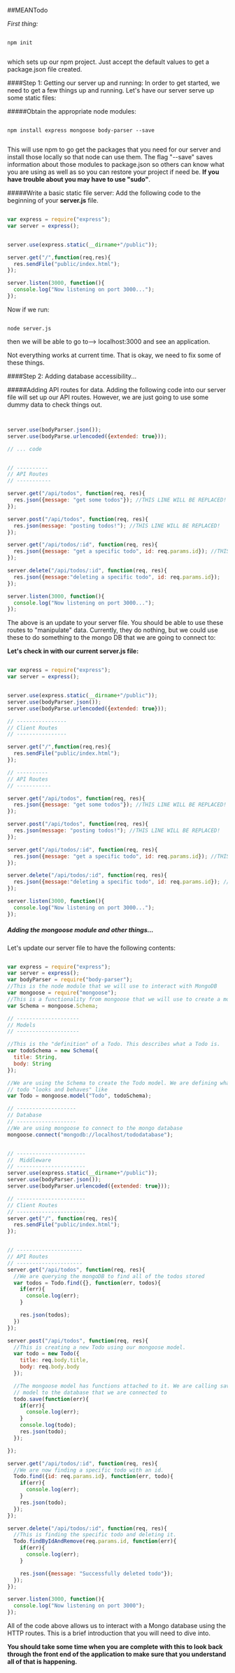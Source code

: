 ##MEANTodo

_First thing:_
```

npm init


```

which sets up our npm project. Just accept the default values to get a package.json
file created.


####Step 1: Getting our server up and running:
In order to get started, we need to get a few things up and running. Let's have
our server serve up some static files:

#####Obtain the appropriate node modules:

```

npm install express mongoose body-parser --save


```
This will use npm to go get the packages that you need for our server and install
those locally so that node can use them. The flag "--save" saves information
about those modules to package.json so others can know what you are using as well
as so you can restore your project if need be.
**If you have trouble about you may have to use "sudo"**.

#####Write a basic static file server:
Add the following code to the beginning of your **server.js** file.

```js

var express = require("express");
var server = express();


server.use(express.static(__dirname+"/public"));

server.get("/",function(req,res){
  res.sendFile("public/index.html");
});

server.listen(3000, function(){
  console.log("Now listening on port 3000...");
});

```

Now if we run:

```

node server.js

```

then we will be able to go to--> localhost:3000 and see an application.

Not everything works at current time. That is okay, we need to fix some of these
things.


####Step 2: Adding database accessibility...

#####Adding API routes for data.
Adding the following code into our server file will set up our API routes.
However, we are just going to use some dummy data to check things out.

```js


server.use(bodyParser.json());
server.use(bodyParse.urlencoded({extended: true}));

// ... code


// ----------
// API Routes
// -----------

server.get("/api/todos", function(req, res){
  res.json({message: "get some todos"}); //THIS LINE WILL BE REPLACED!
});

server.post("/api/todos", function(req, res){
  res.json(message: "posting todos!"); //THIS LINE WILL BE REPLACED!
});

server.get("/api/todos/:id", function(req, res){
  res.json({message: "get a specific todo", id: req.params.id}); //THIS LINE WILL BE REPLACED!
});

server.delete("/api/todos/:id", function(req, res){
  res.json({message:"deleting a specific todo", id: req.params.id});
});

server.listen(3000, function(){
  console.log("Now listening on port 3000...");
});


```

The above is an update to your server file. You should be able to use these routes
to "manipulate" data. Currently, they do nothing, but we could use these to do something
to the mongo DB that we are going to connect to:

**Let's check in with our current server.js file:**

```js

var express = require("express");
var server = express();


server.use(express.static(__dirname+"/public"));
server.use(bodyParser.json());
server.use(bodyParse.urlencoded({extended: true}));

// ----------------
// Client Routes
// ----------------

server.get("/",function(req,res){
  res.sendFile("public/index.html");
});

// ----------
// API Routes
// -----------

server.get("/api/todos", function(req, res){
  res.json({message: "get some todos"}); //THIS LINE WILL BE REPLACED!
});

server.post("/api/todos", function(req, res){
  res.json(message: "posting todos!"); //THIS LINE WILL BE REPLACED!
});

server.get("/api/todos/:id", function(req, res){
  res.json({message: "get a specific todo", id: req.params.id}); //THIS LINE WILL BE REPLACED!
});

server.delete("/api/todos/:id", function(req, res){
  res.json({message:"deleting a specific todo", id: req.params.id}); //THIS LINE WILL BE REPLACED!
});

server.listen(3000, function(){
  console.log("Now listening on port 3000...");
});


```
##### Adding the mongoose module and other things...

Let's update our server file to have the following contents:

```js

var express = require("express");
var server = express();
var bodyParser = require("body-parser");
//This is the node module that we will use to interact with MongoDB
var mongoose = require("mongoose");
//This is a functionality from mongoose that we will use to create a model
var Schema = mongoose.Schema;

// --------------------
// Models
// --------------------

//This is the "definition" of a Todo. This describes what a Todo is.
var todoSchema = new Schema({
  title: String,
  body: String
});

//We are using the Schema to create the Todo model. We are defining what our
// todo "looks and behaves" like
var Todo = mongoose.model("Todo", todoSchema);

// -------------------
// Database
// -------------------
//We are using mongoose to connect to the mongo database
mongoose.connect("mongodb://localhost/tododatabase");


// ----------------------
//  Middleware
// ----------------------
server.use(express.static(__dirname+"/public"));
server.use(bodyParser.json());
server.use(bodyParser.urlencoded({extended: true}));

// ----------------------
// Client Routes
// ----------------------
server.get("/", function(req, res){
  res.sendFile("public/index.html");
});


// ---------------------
// API Routes
// ---------------------
server.get("/api/todos", function(req, res){
  //We are querying the mongoDB to find all of the todos stored
  var todos = Todo.find({}, function(err, todos){
    if(err){
      console.log(err);
    }

    res.json(todos);
  })
});

server.post("/api/todos", function(req, res){
  //This is creating a new Todo using our mongoose model.
  var todo = new Todo({
    title: req.body.title,
    body: req.body.body
  });

  //The mongoose model has functions attached to it. We are calling save on the
  // model to the database that we are connected to
  todo.save(function(err){
    if(err){
      console.log(err);
    }
    console.log(todo);
    res.json(todo);
  });

});

server.get("/api/todos/:id", function(req, res){
  //We are now finding a specific todo with an id.
  Todo.find({id: req.params.id}, function(err, todo){
    if(err){
      console.log(err);
    }
    res.json(todo);
  });
});

server.delete("/api/todos/:id", function(req, res){
  //This is finding the specific todo and deleting it.
  Todo.findByIdAndRemove(req.params.id, function(err){
    if(err){
      console.log(err);
    }

    res.json({message: "Successfully deleted todo"});
  });
});

server.listen(3000, function(){
  console.log("Now listening on port 3000");
});


```

All of the code above allows us to interact with a Mongo database using the
HTTP routes. This is a brief introduction that you will need to dive into.





**You should take some time when you are complete with this to look back through
the front end of the application to make sure that you understand all of that is
happening.**

